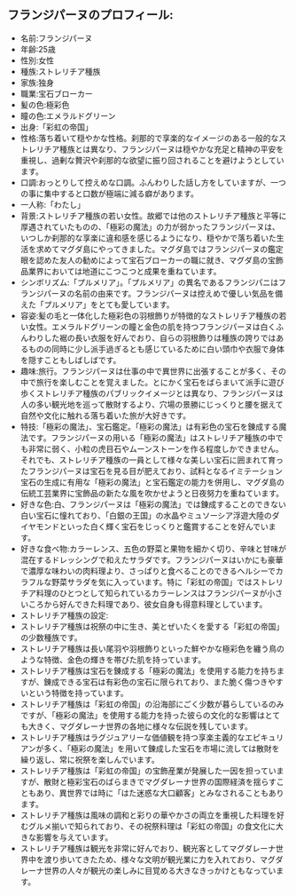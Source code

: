 ## フランジパーヌのプロフィール:

* 名前:フランジパーヌ
* 年齢:25歳
* 性別:女性
* 種族:ストレリチア種族
* 家族:独身
* 職業:宝石ブローカー
* 髪の色:極彩色
* 瞳の色:エメラルドグリーン
* 出身:「彩虹の帝国」
* 性格:落ち着いて穏やかな性格。刹那的で享楽的なイメージのある一般的なストレリチア種族とは異なり、フランジパーヌは穏やかな充足と精神の平安を重視し、過剰な贅沢や刹那的な欲望に振り回されることを避けようとしています。
* 口調:おっとりして控えめな口調。ふんわりした話し方をしていますが、一つの事に集中すると口数が極端に減る癖があります。
* 一人称:「わたし」
* 背景:ストレリチア種族の若い女性。故郷では他のストレリチア種族と平等に厚遇されていたものの、「極彩の魔法」の力が弱かったフランジパーヌは、いつしか刹那的な享楽に違和感を感じるようになり、穏やかで落ち着いた生活を求めてマグダ島にやってきました。マグダ島ではフランジパーヌの鑑定眼を認めた友人の勧めによって宝石ブローカーの職に就き、マグダ島の宝飾品業界においては地道にこつこつと成果を重ねています。
* シンボリズム:「プルメリア」。「プルメリア」の異名であるフランジパニはフランジパーヌの名前の由来です。フランジパーヌは控えめで優しい気品を備えた「プルメリア」をとても愛しています。
* 容姿:髪の毛と一体化した極彩色の羽根飾りが特徴的なストレリチア種族の若い女性。エメラルドグリーンの瞳と金色の肌を持つフランジパーヌは白くふんわりした裾の長い衣服を好んでおり、自らの羽根飾りは種族の誇りではあるものの同時に少し派手過ぎるとも感じているために白い頭巾や衣服で身体を隠すこともしばしばです。
* 趣味:旅行。フランジパーヌは仕事の中で異世界に出張することが多く、その中で旅行を楽しむことを覚えました。とにかく宝石をばらまいて派手に遊び歩くストレリチア種族のパブリックイメージとは異なり、フランジパーヌは人の多い観光地を巡って散財するより、穴場の景勝にじっくりと腰を据えて自然や文化に触れる落ち着いた旅が大好きです。
* 特技:「極彩の魔法」、宝石鑑定。「極彩の魔法」は有彩色の宝石を錬成する魔法です。フランジパーヌの用いる「極彩の魔法」はストレリチア種族の中でも非常に弱く、小粒の虎目石やムーンストーンを作る程度しかできません。それでも、ストレリチア種族の一員として様々な美しい宝石に囲まれて育ったフランジパーヌは宝石を見る目が肥えており、試料となるイミテーション宝石の生成に有用な「極彩の魔法」と宝石鑑定の能力を併用し、マグダ島の伝統工芸業界に宝飾品の新たな風を吹かせようと日夜努力を重ねています。
* 好きな色:白、フランジパーヌは「極彩の魔法」では錬成することのできない白い宝石に憧れており、「白銀の王国」の水晶やミュソーシア浮遊大陸のダイヤモンドといった白く輝く宝石をじっくりと鑑賞することを好んでいます。
* 好きな食べ物:カラーレンス、五色の野菜と果物を細かく切り、辛味と甘味が混在するドレッシングで和えたサラダです。フランジパーヌはいかにも豪華で濃厚な味わいの肉料理より、さっぱりと食べることのできるヘルシーでカラフルな野菜サラダを気に入っています。特に「彩虹の帝国」ではストレリチア料理のひとつとして知られているカラーレンスはフランジパーヌが小さいころから好んできた料理であり、彼女自身も得意料理としています。
* ストレリチア種族の設定:
* ストレリチア種族は祝祭の中に生き、美とぜいたくを愛する「彩虹の帝国」の少数種族です。
* ストレリチア種族は長い尾羽や羽根飾りといった鮮やかな極彩色を纏う鳥のような特徴、金色の輝きを帯びた肌を持っています。
* ストレリチア種族は宝石を錬成する「極彩の魔法」を使用する能力を持ちますが、錬成できる宝石は有彩色の宝石に限られており、また脆く傷つきやすいという特徴を持っています。
* ストレリチア種族は「彩虹の帝国」の沿海部にごく少数が暮らしているのみですが、「極彩の魔法」を使用する能力を持った彼らの文化的な影響はとても大きく、マグダレーナ世界の各地に様々な伝説を残しています。
* ストレリチア種族はラグジュアリーな価値観を持つ享楽主義的なエピキュリアンが多く、「極彩の魔法」を用いて錬成した宝石を市場に流しては散財を繰り返し、常に祝祭を楽しんでいます。
* ストレリチア種族は「彩虹の帝国」の宝飾産業が発展した一因を担っていますが、散財と極彩宝石のばらまきでマグダレーナ世界の国際経済を揺らすこともあり、異世界では時に「はた迷惑な大口顧客」とみなされることもあります。
* ストレリチア種族は風味の調和と彩りの華やかさの両立を重視した料理を好むグルメ揃いで知られており、その祝祭料理は「彩虹の帝国」の食文化に大きな影響を与えています。
* ストレリチア種族は観光を非常に好んでおり、観光客としてマグダレーナ世界中を渡り歩いてきたため、様々な文明が観光業に力を入れており、マグダレーナ世界の人々が観光の楽しみに目覚める大きなきっかけともなっています。
